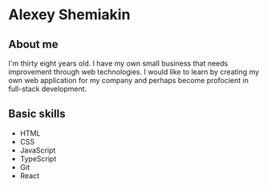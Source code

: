 # Alexey Shemiakin
## About me
I'm thirty eight years old. I have my own small business that needs improvement through web technologies. I would like to learn by creating my own web application for my company and perhaps become profocient in full-stack development.
## Basic skills
* HTML
* CSS
* JavaScript
* TypeScript
* Git
* React